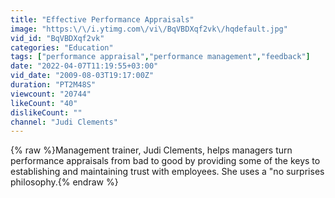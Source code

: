 ```yaml
---
title: "Effective Performance Appraisals"
image: "https:\/\/i.ytimg.com\/vi\/BqVBDXqf2vk\/hqdefault.jpg"
vid_id: "BqVBDXqf2vk"
categories: "Education"
tags: ["performance appraisal","performance management","feedback"]
date: "2022-04-07T11:19:55+03:00"
vid_date: "2009-08-03T19:17:00Z"
duration: "PT2M48S"
viewcount: "20744"
likeCount: "40"
dislikeCount: ""
channel: "Judi Clements"
---
```

{% raw %}Management trainer, Judi Clements, helps managers turn performance appraisals from bad to good by providing some of the keys to establishing and maintaining trust with employees.  She uses a &quot;no surprises philosophy.{% endraw %}
